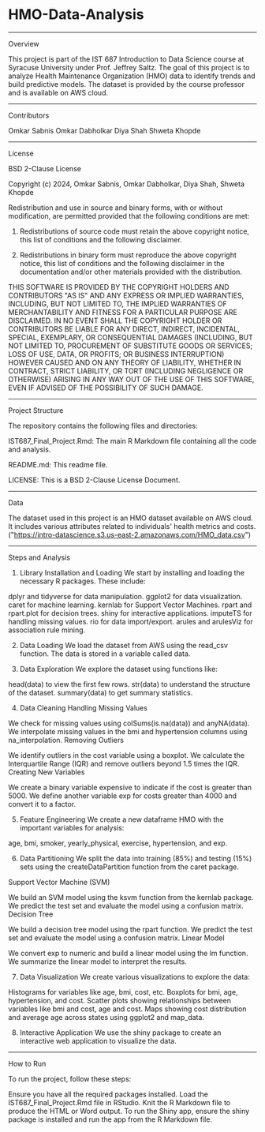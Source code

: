 # HMO-Data-Analysis
________________________________________________________________________________________________________________________________________
Overview

This project is part of the IST 687 Introduction to Data Science course at Syracuse University under Prof. Jeffrey Saltz. The goal of this project is to analyze Health Maintenance Organization (HMO) data to identify trends and build predictive models. The dataset is provided by the course professor and is available on AWS cloud.
________________________________________________________________________________________________________________________________________
Contributors

Omkar Sabnis
Omkar Dabholkar
Diya Shah
Shweta Khopde
________________________________________________________________________________________________________________________________________
License

BSD 2-Clause License

Copyright (c) 2024, Omkar Sabnis, Omkar Dabholkar, Diya Shah, Shweta Khopde

Redistribution and use in source and binary forms, with or without
modification, are permitted provided that the following conditions are met:

1. Redistributions of source code must retain the above copyright notice, this
   list of conditions and the following disclaimer.

2. Redistributions in binary form must reproduce the above copyright notice,
   this list of conditions and the following disclaimer in the documentation
   and/or other materials provided with the distribution.

THIS SOFTWARE IS PROVIDED BY THE COPYRIGHT HOLDERS AND CONTRIBUTORS "AS IS"
AND ANY EXPRESS OR IMPLIED WARRANTIES, INCLUDING, BUT NOT LIMITED TO, THE
IMPLIED WARRANTIES OF MERCHANTABILITY AND FITNESS FOR A PARTICULAR PURPOSE ARE
DISCLAIMED. IN NO EVENT SHALL THE COPYRIGHT HOLDER OR CONTRIBUTORS BE LIABLE
FOR ANY DIRECT, INDIRECT, INCIDENTAL, SPECIAL, EXEMPLARY, OR CONSEQUENTIAL
DAMAGES (INCLUDING, BUT NOT LIMITED TO, PROCUREMENT OF SUBSTITUTE GOODS OR
SERVICES; LOSS OF USE, DATA, OR PROFITS; OR BUSINESS INTERRUPTION) HOWEVER
CAUSED AND ON ANY THEORY OF LIABILITY, WHETHER IN CONTRACT, STRICT LIABILITY,
OR TORT (INCLUDING NEGLIGENCE OR OTHERWISE) ARISING IN ANY WAY OUT OF THE USE
OF THIS SOFTWARE, EVEN IF ADVISED OF THE POSSIBILITY OF SUCH DAMAGE.
________________________________________________________________________________________________________________________________________
Project Structure

The repository contains the following files and directories:

IST687_Final_Project.Rmd: The main R Markdown file containing all the code and analysis.

README.md: This readme file.

LICENSE: This is a BSD 2-Clause License Document.
________________________________________________________________________________________________________________________________________
Data

The dataset used in this project is an HMO dataset available on AWS cloud. It includes various attributes related to individuals' health metrics and costs. ("https://intro-datascience.s3.us-east-2.amazonaws.com/HMO_data.csv")
________________________________________________________________________________________________________________________________________
Steps and Analysis

1. Library Installation and Loading
We start by installing and loading the necessary R packages. These include:

dplyr and tidyverse for data manipulation.
ggplot2 for data visualization.
caret for machine learning.
kernlab for Support Vector Machines.
rpart and rpart.plot for decision trees.
shiny for interactive applications.
imputeTS for handling missing values.
rio for data import/export.
arules and arulesViz for association rule mining.

2. Data Loading
We load the dataset from AWS using the read_csv function. The data is stored in a variable called data.

3. Data Exploration
We explore the dataset using functions like:

head(data) to view the first few rows.
str(data) to understand the structure of the dataset.
summary(data) to get summary statistics.

4. Data Cleaning
Handling Missing Values

We check for missing values using colSums(is.na(data)) and anyNA(data).
We interpolate missing values in the bmi and hypertension columns using na_interpolation.
Removing Outliers

We identify outliers in the cost variable using a boxplot.
We calculate the Interquartile Range (IQR) and remove outliers beyond 1.5 times the IQR.
Creating New Variables

We create a binary variable expensive to indicate if the cost is greater than 5000.
We define another variable exp for costs greater than 4000 and convert it to a factor.

5. Feature Engineering
We create a new dataframe HMO with the important variables for analysis:

age, bmi, smoker, yearly_physical, exercise, hypertension, and exp.

6. Data Partitioning
We split the data into training (85%) and testing (15%) sets using the createDataPartition function from the caret package.

Support Vector Machine (SVM)

We build an SVM model using the ksvm function from the kernlab package.
We predict the test set and evaluate the model using a confusion matrix.
Decision Tree

We build a decision tree model using the rpart function.
We predict the test set and evaluate the model using a confusion matrix.
Linear Model

We convert exp to numeric and build a linear model using the lm function.
We summarize the linear model to interpret the results.

7. Data Visualization
We create various visualizations to explore the data:

Histograms for variables like age, bmi, cost, etc.
Boxplots for bmi, age, hypertension, and cost.
Scatter plots showing relationships between variables like bmi and cost, age and cost.
Maps showing cost distribution and average age across states using ggplot2 and map_data.

8. Interactive Application
We use the shiny package to create an interactive web application to visualize the data.
________________________________________________________________________________________________________________________________________
How to Run

To run the project, follow these steps:

Ensure you have all the required packages installed.
Load the IST687_Final_Project.Rmd file in RStudio.
Knit the R Markdown file to produce the HTML or Word output.
To run the Shiny app, ensure the shiny package is installed and run the app from the R Markdown file.
